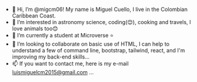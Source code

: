- 👋 Hi, I’m @migcm06! My name is Miguel Cuello, I live in the Colombian Caribbean Coast.
- 👀 I’m interested in astronomy science, coding(😊), cooking and travels, I love animals too😊
- 🌱 I’m currently a student at Microverse ⭐
- 💞️ I’m looking to collaborate on basic use of HTML, I can help to understand a few of command line, bootstrap, tailwind, react, and I'm improving my back-end skills...
- 📫 If you want to contact me, here is my e-mail luismiguelcm2015@gmail.com ...

<!---
migcm06/migcm06 is a ✨ special ✨ repository because its `README.md` (this file) appears on your GitHub profile.
You can click the Preview link to take a look at your changes.
--->
